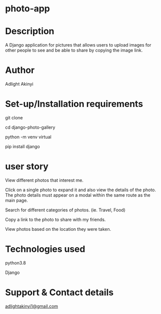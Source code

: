# photo-app

# Description
A Django application for pictures that allows users to upload images for other people to see and be able to share by copying the image link.

# Author
Adlight Akinyi

# Set-up/Installation requirements
git clone 

cd django-photo-gallery

python -m venv virtual

pip install django

# user story
View different photos that interest me.

Click on a single photo to expand it and also view the details of the photo. The photo details must appear on a modal within the same route as the main page.

Search for different categories of photos. (ie. Travel, Food)

Copy a link to the photo to share with my friends.

View photos based on the location they were taken.

# Technologies used
python3.8

Django

# Support & Contact details
adlightakinyi1@gmail.com